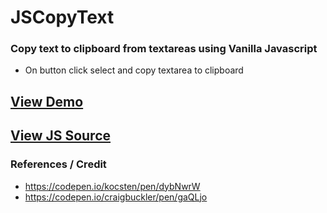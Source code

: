 # JSCopyText
### Copy text to clipboard from textareas using Vanilla Javascript

- On button click select and copy textarea to clipboard

## [View Demo](https://bradsec.github.io/jscopytext)

## [View JS Source](https://bradsec.github.io/jscopytext/js/copytext.js)

### References / Credit

- https://codepen.io/kocsten/pen/dybNwrW
- https://codepen.io/craigbuckler/pen/gaQLjo